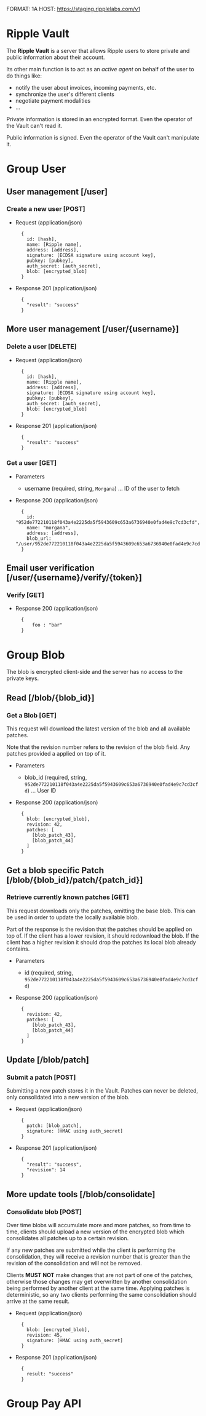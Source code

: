FORMAT: 1A
HOST: https://staging.ripplelabs.com/v1

# Ripple Vault
The **Ripple Vault** is a server that allows Ripple users to store private and public information about their account.

Its other main function is to act as an _active agent_ on behalf of the user to do things like:

* notify the user about invoices, incoming payments, etc.
* synchronize the user's different clients
* negotiate payment modalities
* &hellip;

Private information is stored in an encrypted format. Even the operator of the Vault can't read it.

Public information is signed. Even the operator of the Vault can't manipulate it.

# Group User

## User management [/user]
### Create a new user [POST]
+ Request (application/json)

        {
          id: [hash],
          name: [Ripple name],
          address: [address],
          signature: [ECDSA signature using account key],
          pubkey: [pubkey],
          auth_secret: [auth_secret],
          blob: [encrypted_blob]
        }

+ Response 201 (application/json)

        {
          "result": "success"
        }
        
## More user management [/user/{username}]
### Delete a user [DELETE]
+ Request (application/json)

        {
          id: [hash],
          name: [Ripple name],
          address: [address],
          signature: [ECDSA signature using account key],
          pubkey: [pubkey],
          auth_secret: [auth_secret],
          blob: [encrypted_blob]
        }

+ Response 201 (application/json)

        {
          "result": "success"
        }

### Get a user [GET]
+ Parameters

    + username (required, string, `Morgana`) ... ID of the user to fetch

+ Response 200 (application/json)

        {
          id: "952de772210118f043a4e2225da5f5943609c653a6736940e0fad4e9c7cd3cfd",
          name: "morgana",
          address: [address],
          blob_url: "/user/952de772210118f043a4e2225da5f5943609c653a6736940e0fad4e9c7cd3cfd/blob"
        }

## Email user verification [/user/{username}/verify/{token}]
### Verify [GET]

+ Response 200 (application/json)

        {   
            foo : "bar" 
        }

# Group Blob
The blob is encrypted client-side and the server has no access to the private keys.
## Read [/blob/{blob_id}] 
### Get a Blob [GET]
This request will download the latest version of the blob and all available patches.

Note that the revision number refers to the revision of the blob field. Any patches provided a applied on top of it.

+ Parameters

    + blob_id (required, string, `952de772210118f043a4e2225da5f5943609c653a6736940e0fad4e9c7cd3cfd`) ... User ID
    
+ Response 200 (application/json)

        {
          blob: [encrypted_blob],
          revision: 42,
          patches: [
            [blob_patch_43],
            [blob_patch_44]
          ]
        }
        

## Get a blob specific Patch [/blob/{blob_id}/patch/{patch_id}]
### Retrieve currently known patches [GET]
This request downloads only the patches, omitting the base blob. This can be used in order to update the locally available blob.

Part of the response is the revision that the patches should be applied on top of. If the client has a lower revision, it should redownload the blob. If the client has a higher revision it should drop the patches its local blob already contains.
+ Parameters

    + id (required, string, `952de772210118f043a4e2225da5f5943609c653a6736940e0fad4e9c7cd3cfd`)

+ Response 200 (application/json)

        {
          revision: 42,
          patches: [
            [blob_patch_43],
            [blob_patch_44]
          ]
        }

        
## Update [/blob/patch]
### Submit a patch [POST]
Submitting a new patch stores it in the Vault. Patches can never be deleted, only consolidated into a new version of the blob.

+ Request (application/json)

        {
          patch: [blob_patch],
          signature: [HMAC using auth_secret]
        }

+ Response 201 (application/json)

        {
          "result": "success",
          "revision": 14
        }
        
## More update tools [/blob/consolidate]
### Consolidate blob [POST]
Over time blobs will accumulate more and more patches, so from time to time, clients should upload a new version of the encrypted blob which consolidates all patches up to a certain revision.

If any new patches are submitted while the client is performing the consolidation, they will receive a revision number that is greater than the revision of the consolidation and will not be removed.

Clients **MUST NOT** make changes that are not part of one of the patches, otherwise those changes may get overwritten by another consolidation being performed by another client at the same time. Applying patches is deterministic, so any two clients performing the same consolidation should arrive at the same result.

+ Request (application/json)

        {
          blob: [encrypted_blob],
          revision: 45,
          signature: [HMAC using auth_secret]
        }

+ Response 201 (application/json)

        {
          result: "success"
        }

# Group Pay API
